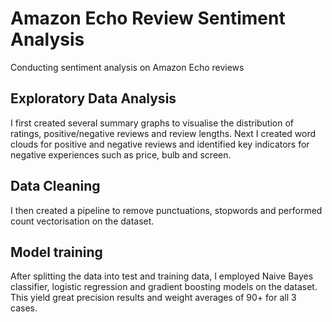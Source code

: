 # Amazon Echo Review Sentiment Analysis
Conducting sentiment analysis on Amazon Echo reviews

## Exploratory Data Analysis
I first created several summary graphs to visualise the distribution of ratings, positive/negative reviews and review lengths. 
Next I created word clouds for positive and negative reviews and identified key indicators for negative experiences such as price, bulb and screen. <br />

## Data Cleaning
I then created a pipeline to remove punctuations, stopwords and performed count vectorisation on the dataset. <br />


## Model training 
After splitting the data into test and training data, I employed Naive Bayes classifier, logistic regression and gradient boosting models on the dataset. 
This yield great precision results and weight averages of 90+ for all 3 cases. <br />
